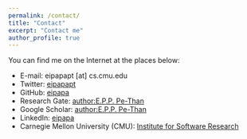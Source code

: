 ```yaml
---
permalink: /contact/
title: "Contact"
excerpt: "Contact me"
author_profile: true
---
```


You can find me on the Internet at the places below:

* E-mail: eipapapt [at] cs.cmu.edu
* Twitter: <span style='color: #c41e3a'>[eipapapt](http://twitter.com/eipapapt)</span>
* GitHub:  <span style='color: #c41e3a'>[eipapa](https://github.com/eipapa)</span>
* Research Gate:  <span style='color: #c41e3a'>[author:E.P.P. Pe-Than](https://www.researchgate.net/profile/Ei_Pa_Pa_Pe-Than) <span style='color: #c41e3a'>
* Google Scholar:  <span style='color: #c41e3a'>[author:E.P.P. Pe-Than](https://scholar.google.com/citations?user=U7HARQEAAAAJ&hl=en) </span>
* LinkedIn:  <span font='color: #c41e3a'>[eipapa](http://www.linkedin.com/in/eipapa)</span>
* Carnegie Mellon University (CMU):  <span font='color: #c41e3a'>[Institute for Software Research](https://www.isri.cmu.edu/people/core-faculty/Post%20Docs/than-ei.html) </span>
